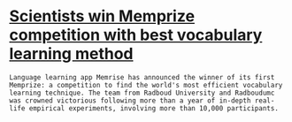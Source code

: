 # [Scientists win Memprize competition with best vocabulary learning method](https://www.sciencedaily.com/releases/2017/03/170312130257.htm)

    Language learning app Memrise has announced the winner of its first Memprize: a competition to find the world's most efficient vocabulary learning technique. The team from Radboud University and Radboudumc was crowned victorious following more than a year of in-depth real-life empirical experiments, involving more than 10,000 participants.
  
